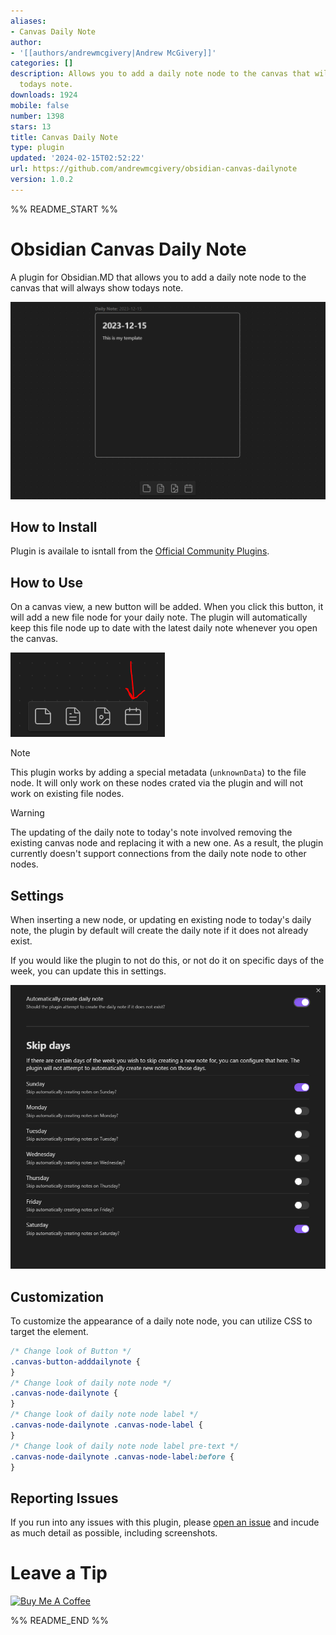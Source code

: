 ```yaml
---
aliases:
- Canvas Daily Note
author:
- '[[authors/andrewmcgivery|Andrew McGivery]]'
categories: []
description: Allows you to add a daily note node to the canvas that will always show
  todays note.
downloads: 1924
mobile: false
number: 1398
stars: 13
title: Canvas Daily Note
type: plugin
updated: '2024-02-15T02:52:22'
url: https://github.com/andrewmcgivery/obsidian-canvas-dailynote
version: 1.0.2
---
```


%% README_START %%

# Obsidian Canvas Daily Note

A plugin for Obsidian.MD that allows you to add a daily note node to the canvas that will always show todays note.

![A screenshot of a daily note on the canvas and the "add daily note" button in the bottom controls](https://raw.githubusercontent.com/andrewmcgivery/obsidian-canvas-dailynote/HEAD/canvas.png)

## How to Install

Plugin is availale to isntall from the [Official Community Plugins](https://obsidian.md/plugins?id=canvas-dailynote).

## How to Use

On a canvas view, a new button will be added. When you click this button, it will add a new file node for your daily note. The plugin will automatically keep this file node up to date with the latest daily note whenever you open the canvas.

![A screenshot showing the "add daily note" button](https://raw.githubusercontent.com/andrewmcgivery/obsidian-canvas-dailynote/HEAD/add_button.png)

> [!NOTE]
> This plugin works by adding a special metadata (`unknownData`) to the file node. It will only work on these nodes crated via the plugin and will not work on existing file nodes.

> [!WARNING]
> The updating of the daily note to today's note involved removing the existing canvas node and replacing it with a new one. As a result, the plugin currently doesn't support connections from the daily note node to other nodes.

## Settings

When inserting a new node, or updating en existing node to today's daily note, the plugin by default will create the daily note if it does not already exist.

If you would like the plugin to not do this, or not do it on specific days of the week, you can update this in settings.

![A screenshot of the settings screen](https://raw.githubusercontent.com/andrewmcgivery/obsidian-canvas-dailynote/HEAD/settings.png)

## Customization

To customize the appearance of a daily note node, you can utilize CSS to target the element.

```css
/* Change look of Button */
.canvas-button-adddailynote {
}
/* Change look of daily note node */
.canvas-node-dailynote {
}
/* Change look of daily note node label */
.canvas-node-dailynote .canvas-node-label {
}
/* Change look of daily note node label pre-text */
.canvas-node-dailynote .canvas-node-label:before {
}
```

## Reporting Issues

If you run into any issues with this plugin, please [open an issue](https://github.com/andrewmcgivery/obsidian-ribbon-divider/issues/new) and incude as much detail as possible, including screenshots.

# Leave a Tip

<a href="https://www.buymeacoffee.com/andrewmcgivery" target="_blank"><img src="https://cdn.buymeacoffee.com/buttons/v2/default-yellow.png" alt="Buy Me A Coffee" style="height: 60px !important;width: 217px !important;" ></a>


%% README_END %%
